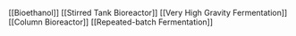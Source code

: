 [[Bioethanol]]
[[Stirred Tank Bioreactor]]
[[Very High Gravity Fermentation]]
[[Column Bioreactor]]
[[Repeated-batch Fermentation]]
